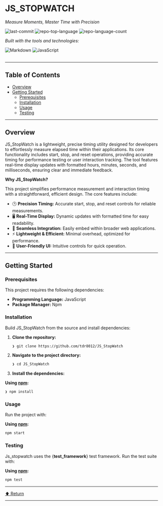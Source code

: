 <div id="top">

<!-- HEADER STYLE: CLASSIC -->
<div align="left">


# JS_STOPWATCH

<em>Measure Moments, Master Time with Precision</em>

<!-- BADGES -->
<img src="https://img.shields.io/github/last-commit/tdr8012/JS_StopWatch?style=flat&logo=git&logoColor=white&color=0080ff" alt="last-commit">
<img src="https://img.shields.io/github/languages/top/tdr8012/JS_StopWatch?style=flat&color=0080ff" alt="repo-top-language">
<img src="https://img.shields.io/github/languages/count/tdr8012/JS_StopWatch?style=flat&color=0080ff" alt="repo-language-count">

<em>Built with the tools and technologies:</em>

<img src="https://img.shields.io/badge/Markdown-000000.svg?style=flat&logo=Markdown&logoColor=white" alt="Markdown">
<img src="https://img.shields.io/badge/JavaScript-F7DF1E.svg?style=flat&logo=JavaScript&logoColor=black" alt="JavaScript">

</div>
<br>

---

## Table of Contents

- [Overview](#overview)
- [Getting Started](#getting-started)
    - [Prerequisites](#prerequisites)
    - [Installation](#installation)
    - [Usage](#usage)
    - [Testing](#testing)

---

## Overview

JS_StopWatch is a lightweight, precise timing utility designed for developers to effortlessly measure elapsed time within their applications. Its core functionality includes start, stop, and reset operations, providing accurate timing for performance testing or user interaction tracking. The tool features real-time display updates with formatted hours, minutes, seconds, and milliseconds, ensuring clear and immediate feedback. 

**Why JS_StopWatch?**

This project simplifies performance measurement and interaction timing with a straightforward, efficient design. The core features include:

- 🕒 **Precision Timing:** Accurate start, stop, and reset controls for reliable measurements.
- 🖥️ **Real-Time Display:** Dynamic updates with formatted time for easy readability.
- 🎯 **Seamless Integration:** Easily embed within broader web applications.
- ⚡ **Lightweight & Efficient:** Minimal overhead, optimized for performance.
- 🔧 **User-Friendly UI:** Intuitive controls for quick operation.

---

## Getting Started

### Prerequisites

This project requires the following dependencies:

- **Programming Language:** JavaScript
- **Package Manager:** Npm

### Installation

Build JS_StopWatch from the source and install dependencies:

1. **Clone the repository:**

    ```sh
    ❯ git clone https://github.com/tdr8012/JS_StopWatch
    ```

2. **Navigate to the project directory:**

    ```sh
    ❯ cd JS_StopWatch
    ```

3. **Install the dependencies:**

**Using [npm](https://www.npmjs.com/):**

```sh
❯ npm install
```

### Usage

Run the project with:

**Using [npm](https://www.npmjs.com/):**

```sh
npm start
```

### Testing

Js_stopwatch uses the {__test_framework__} test framework. Run the test suite with:

**Using [npm](https://www.npmjs.com/):**

```sh
npm test
```

---

<div align="left"><a href="#top">⬆ Return</a></div>

---
